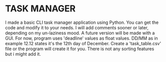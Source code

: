 # TASK MANAGER
I made a basic CLI task manager application using Python.
You can get the code and modify it to your needs.
I will add comments sooner or later, depending on my un-laziness mood.
A future version will be made with a GUI.
For now, program uses 'deadline' values as float values. DD/MM as in example 12.12 states it's the 12th day of December.
Create a 'task_table.csv' file or the program will create it for you.
There is not any sorting features but i might add it.
